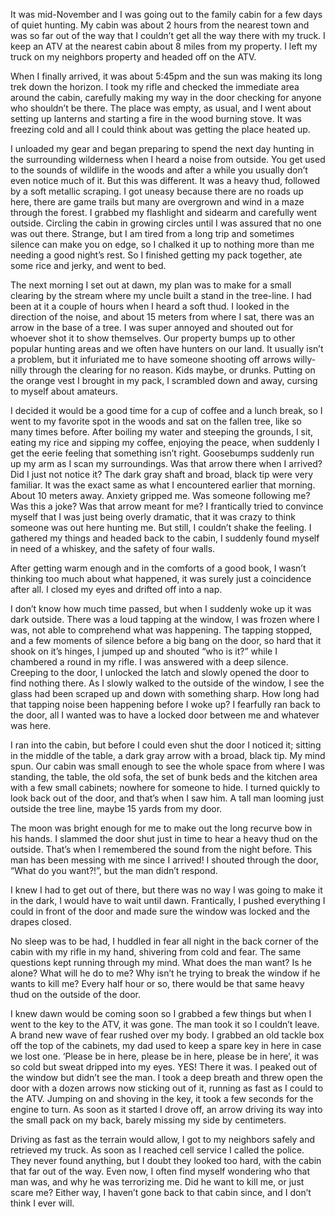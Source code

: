 It was mid-November and I was going out to the family cabin for a few days of quiet hunting. My cabin was about 2 hours from the nearest town and was so far out of the way that I couldn’t get all the way there with my truck. I keep an ATV at the nearest cabin about 8 miles from my property. I left my truck on my neighbors property and headed off on the ATV. 

When I finally arrived, it was about 5:45pm and the sun was making its long trek down the horizon. I took my rifle and checked the immediate area around the cabin, carefully making my way in the door checking for anyone who shouldn’t be there. The place was empty, as usual, and I went about setting up lanterns and starting a fire in the wood burning stove. It was freezing cold and all I could think about was getting the place heated up.

I unloaded my gear and began preparing to spend the next day hunting in the surrounding wilderness when I heard a noise from outside. You get used to the sounds of wildlife in the woods and after a while you usually don’t even notice much of it. But this was different. It was a heavy thud, followed by a soft metallic scraping. I got uneasy because there are no roads up here, there are game trails but many are overgrown and wind in a maze through the forest. I grabbed my flashlight and sidearm and carefully went outside. Circling the cabin in growing circles until I was assured that no one was out there. Strange, but I am tired from a long trip and sometimes silence can make you on edge, so I chalked it up to nothing more than me needing a good night’s rest. So I finished getting my pack together, ate some rice and jerky, and went to bed.

The next morning I set out at dawn, my plan was to make for a small clearing by the stream where my uncle built a stand in the tree-line. I had been at it a couple of hours when I heard a soft thud. I looked in the direction of the noise, and about 15 meters from where I sat, there was an arrow in the base of a tree. I was super annoyed and shouted out for whoever shot it to show themselves. Our property bumps up to other popular hunting areas and we often have hunters on our land. It usually isn’t a problem, but it infuriated me to have someone shooting off arrows willy-nilly through the clearing for no reason. Kids maybe, or drunks. Putting on the orange vest I brought in my pack, I scrambled down and away, cursing to myself about amateurs.

I decided it would be a good time for a cup of coffee and a lunch break, so I went to my favorite spot in the woods and sat on the fallen tree, like so many times before. After boiling my water and steeping the grounds, I sit, eating my rice and sipping my coffee, enjoying the peace, when suddenly I get the eerie feeling that something isn’t right. Goosebumps suddenly run up my arm as I scan my surroundings. Was that arrow there when I arrived? Did I just not notice it? The dark gray shaft and broad, black tip were very familiar. It was the exact same as what I encountered earlier that morning. About 10 meters away. Anxiety gripped me. Was someone following me? Was this a joke? Was that arrow meant for me? I frantically tried to convince myself that I was just being overly dramatic, that it was crazy to think someone was out here hunting me. But still, I couldn’t shake the feeling. I gathered my things and headed back to the cabin, I suddenly found myself in need of a whiskey, and the safety of four walls.

After getting warm enough and in the comforts of a good book, I wasn’t thinking too much about what happened, it was surely just a coincidence after all. I closed my eyes and drifted off into a nap.

I don’t know how much time passed, but when I suddenly woke up it was dark outside. There was a loud tapping at the window, I was frozen where I was, not able to comprehend what was happening. The tapping stopped, and a few moments of silence before a big bang on the door, so hard that it shook on it’s hinges, I jumped up and shouted “who is it?” while I chambered a round in my rifle. I was answered with a deep silence. Creeping to the door, I unlocked the latch and slowly opened the door to find nothing there. As I slowly walked to the outside of the window, I see the glass had been scraped up and down with something sharp. How long had that tapping noise been happening before I woke up? I fearfully ran back to the door, all I wanted was to have a locked door between me and whatever was here.

I ran into the cabin, but before I could even shut the door I noticed it; sitting in the middle of the table, a dark gray arrow with a broad, black tip. My mind spun. Our cabin was small enough to see the whole space from where I was standing, the table, the old sofa, the set of bunk beds and the kitchen area with a few small cabinets; nowhere for someone to hide. I turned quickly to look back out of the door, and that’s when I saw him. A tall man looming just outside the tree line, maybe 15 yards from my door. 

The moon was bright enough for me to make out the long recurve bow in his hands. I slammed the door shut just in time to hear a heavy thud on the outside. That’s when I remembered the sound from the night before. This man has been messing with me since I arrived! I shouted through the door, “What do you want?!”, but the man didn’t respond.

I knew I had to get out of there, but there was no way I was going to make it in the dark, I would have to wait until dawn. Frantically, I pushed everything I could in front of the door and made sure the window was locked and the drapes closed. 

No sleep was to be had, I huddled in fear all night in the back corner of the cabin with my rifle in my hand, shivering from cold and fear. The same questions kept running through my mind. What does the man want? Is he alone? What will he do to me? Why isn’t he trying to break the window if he wants to kill me? Every half hour or so, there would be that same heavy thud on the outside of the door.

I knew dawn would be coming soon so I grabbed a few things but when I went to the key to the ATV, it was gone. The man took it so I couldn’t leave. A brand new wave of fear rushed over my body. I grabbed an old tackle box off the top of the cabinets, my dad used to keep a spare key in here in case we lost one. ‘Please be in here, please be in here, please be in here’, it was so cold but sweat dripped into my eyes. YES! There it was. I peaked out of the window but didn’t see the man. I took a deep breath and threw open the door with a dozen arrows now sticking out of it, running as fast as I could to the ATV. Jumping on and shoving in the key, it took a few seconds for the engine to turn. As soon as it started I drove off, an arrow driving its way into the small pack on my back, barely missing my side by centimeters.

Driving as fast as the terrain would allow, I got to my neighbors safely and retrieved my truck. As soon as I reached cell service I called the police. They never found anything, but I doubt they looked too hard, with the cabin that far out of the way. Even now, I often find myself wondering who that man was, and why he was terrorizing me. Did he want to kill me, or just scare me? Either way, I haven’t gone back to that cabin since, and I don’t think I ever will.